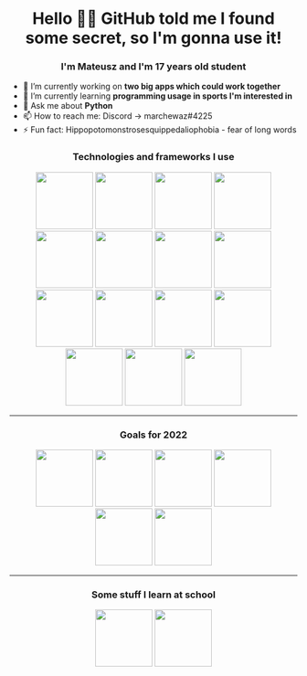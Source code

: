 <h1 align="center">
  Hello 🙋‍♂️ GitHub told me I found some secret, so I'm gonna use it!
</h1>

<h3 align="center">
  I'm Mateusz and I'm 17 years old student
</h3>

- 🔭 I’m currently working on **two big apps which could work together**
- 🌱 I’m currently learning **programming usage in sports I'm interested in**
- 💬 Ask me about **Python**
- 📫 How to reach me: Discord -> marchewaz#4225
- ⚡ Fun fact: Hippopotomonstrosesquippedaliophobia - fear of long words

<h3 align="center">
  Technologies and frameworks I use
</h3>

<p align="center">
  <img src="https://cdn.jsdelivr.net/gh/devicons/devicon/icons/python/python-original-wordmark.svg" height="100" width="100" />
  <img src="https://cdn.jsdelivr.net/gh/devicons/devicon/icons/django/django-original.svg" height="100" width="100" />
  <img src="https://cdn.jsdelivr.net/gh/devicons/devicon/icons/flask/flask-original-wordmark.svg" height="100" width="100" />
  <img src="https://cdn.jsdelivr.net/gh/devicons/devicon/icons/nodejs/nodejs-original-wordmark.svg" height="100" width="100" />
  <img src="https://cdn.jsdelivr.net/gh/devicons/devicon/icons/express/express-original-wordmark.svg" height="100" width="100" />
  <img src="https://cdn.jsdelivr.net/gh/devicons/devicon/icons/typescript/typescript-original.svg" height="100" width="100" />
  <img src="https://cdn.jsdelivr.net/gh/devicons/devicon/icons/angularjs/angularjs-plain.svg" height="100" width="100" />
  <img src="https://cdn.jsdelivr.net/gh/devicons/devicon/icons/react/react-original-wordmark.svg" height="100" width="100" />
  <img src="https://cdn.jsdelivr.net/gh/devicons/devicon/icons/html5/html5-plain.svg" height="100" width="100" />
  <img src="https://cdn.jsdelivr.net/gh/devicons/devicon/icons/sass/sass-original.svg" height="100" width="100" />
  <img src="https://cdn.jsdelivr.net/gh/devicons/devicon/icons/tailwindcss/tailwindcss-original-wordmark.svg" height="100" width="100" />
  <img src="https://cdn.jsdelivr.net/gh/devicons/devicon/icons/mongodb/mongodb-original-wordmark.svg" height="100" width="100" />
  <img src="https://cdn.jsdelivr.net/gh/devicons/devicon/icons/mysql/mysql-original-wordmark.svg" height="100" width="100" />
  <img src="https://cdn.jsdelivr.net/gh/devicons/devicon/icons/postgresql/postgresql-original-wordmark.svg" height="100" width="100" />
  <img src="https://cdn.jsdelivr.net/gh/devicons/devicon/icons/git/git-original-wordmark.svg" height="100" width="100" />
</p>

<hr>

<h3 align="center">
  Goals for 2022
</h3>

<p align="center">
  <img src="https://cdn.jsdelivr.net/gh/devicons/devicon/icons/java/java-original-wordmark.svg" height="100" width="100" />
  <img src="https://cdn.jsdelivr.net/gh/devicons/devicon/icons/kotlin/kotlin-original-wordmark.svg" height="100" width="100" />
  <img src="https://cdn.jsdelivr.net/gh/devicons/devicon/icons/docker/docker-original-wordmark.svg" height="100" width="100" />
  <img src="https://cdn.jsdelivr.net/gh/devicons/devicon/icons/tensorflow/tensorflow-original-wordmark.svg" height="100" width="100" />
  <img src="https://cdn.jsdelivr.net/gh/devicons/devicon/icons/spring/spring-original-wordmark.svg" height="100" width="100" />
  <img src="https://cdn.jsdelivr.net/gh/devicons/devicon/icons/graphql/graphql-plain-wordmark.svg" height="100" width="100" />
</p>

<hr>

<h3 align="center">
  Some stuff I learn at school
</h3>

<p align="center">
  <img src="https://cdn.jsdelivr.net/gh/devicons/devicon/icons/php/php-original.svg" height="100" width="100" />
  <img src="https://cdn.jsdelivr.net/gh/devicons/devicon/icons/cplusplus/cplusplus-original.svg" height="100" width="100" />
</p>
<!--
**marchewazz/marchewazz** is a ✨ _special_ ✨ repository because its `README.md` (this file) appears on your GitHub profile.

Here are some ideas to get you started:

- 🔭 I’m currently working on ...
- 🌱 I’m currently learning ...
- 👯 I’m looking to collaborate on ...
- 🤔 I’m looking for help with ...
- 💬 Ask me about ...
- 📫 How to reach me: ...
- 😄 Pronouns: ...
- ⚡ Fun fact: ...
-->
